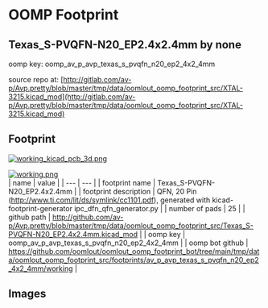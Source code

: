 # OOMP Footprint  
## Texas_S-PVQFN-N20_EP2.4x2.4mm  by none  
  
oomp key: oomp_av_p_avp_texas_s_pvqfn_n20_ep2_4x2_4mm  
  
source repo at: [http://gitlab.com/av-p/Avp.pretty/blob/master/tmp/data/oomlout_oomp_footprint_src/XTAL-3215.kicad_mod](http://gitlab.com/av-p/Avp.pretty/blob/master/tmp/data/oomlout_oomp_footprint_src/XTAL-3215.kicad_mod)  
## Footprint  
  
[![working_kicad_pcb_3d.png](working_kicad_pcb_3d_600.png)](working_kicad_pcb_3d.png)  
  
[![working.png](working_600.png)](working.png)  
| name | value | 
| --- | --- | 
| footprint name | Texas_S-PVQFN-N20_EP2.4x2.4mm | 
| footprint description | QFN, 20 Pin (http://www.ti.com/lit/ds/symlink/cc1101.pdf), generated with kicad-footprint-generator ipc_dfn_qfn_generator.py | 
| number of pads | 25 | 
| github path | http://github.com/av-p/Avp.pretty/blob/master/tmp/data/oomlout_oomp_footprint_src/Texas_S-PVQFN-N20_EP2.4x2.4mm.kicad_mod | 
| oomp key | oomp_av_p_avp_texas_s_pvqfn_n20_ep2_4x2_4mm | 
| oomp bot github | https://github.com/oomlout/oomlout_oomp_footprint_bot/tree/main/tmp/data/oomlout_oomp_footprint_src/footprints/av_p_avp_texas_s_pvqfn_n20_ep2_4x2_4mm/working | 
## Images  
